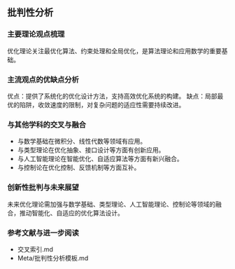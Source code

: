 ## 批判性分析

### 主要理论观点梳理

优化理论关注最优化算法、约束处理和全局优化，是算法理论和应用数学的重要基础。

### 主流观点的优缺点分析

优点：提供了系统化的优化设计方法，支持高效优化系统的构建。
缺点：局部最优的陷阱，收敛速度的限制，对复杂问题的适应性需要持续改进。

### 与其他学科的交叉与融合

- 与数学基础在微积分、线性代数等领域有应用。
- 与类型理论在优化抽象、接口设计等方面有创新应用。
- 与人工智能理论在智能优化、自适应算法等方面有新兴融合。
- 与控制论在优化控制、反馈机制等方面互补。

### 创新性批判与未来展望

未来优化理论需加强与数学基础、类型理论、人工智能理论、控制论等领域的融合，推动智能化、自适应的优化算法设计。

### 参考文献与进一步阅读

- 交叉索引.md
- Meta/批判性分析模板.md
